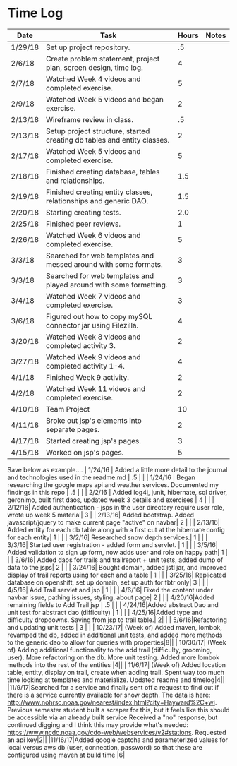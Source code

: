 # Time Log

| Date | Task | Hours | Notes|
|------|------|-------|------|
| 1/29/18| Set up project repository. | .5 | |
| 2/6/18| Create problem statement, project plan, screen design, time log. | 4 | |
| 2/7/18 | Watched Week 4 videos and completed exercise.   | 5  |   |
| 2/9/18 | Watched Week 5 videos and began exercise.   | 2  |   |
| 2/13/18 | Wireframe review in class. | .5 | |
| 2/13/18 | Setup project structure, started creating db tables and entity classes.   | 2  |   |
| 2/17/18 | Watched Week 5 videos and completed exercise.   | 5  |   |
| 2/18/18 | Finished creating database, tables and relationships.|1.5|
| 2/19/18 | Finished creating entity classes, relationships and generic DAO.|1.5|
| 2/20/18 | Starting creating tests.|2.0|
| 2/25/18 | Finished peer reviews.   | 1  |   |
| 2/26/18 | Watched Week 6 videos and completed exercise.   | 5  |   |
| 3/3/18 | Searched for web templates and messed around with some formats.   | 3  |   |
| 3/3/18 | Searched for web templates and played around with some formatting.   | 3  |   |
| 3/4/18 | Watched Week 7 videos and completed exercise.   | 3  |   |
| 3/6/18 | Figured out how to copy mySQL connector jar using Filezilla.   | 4  |   |
| 3/20/18 | Watched Week 8 videos and completed activity 3.   | 2  |   |
| 3/27/18 | Watched Week 9 videos and completed activity 1-4.   | 4  |   |
| 4/1/18 | Finished Week 9 activity.   | 2  |   |
| 4/2/18 | Watched Week 11 videos and completed exercise.   | 2  |   |
| 4/10/18 | Team Project  | 10  |   |
| 4/11/18 | Broke out jsp's elements into separate pages.  | 2  |   |
| 4/17/18 | Started creating jsp's pages.  | 3  |   |
| 4/15/18 | Worked on jsp's pages.  | 5  |   |





Save below as example....
| 1/24/16 | Added a little more detail to the journal and technologies used in the readme.md   | .5  |   |
| 1/24/16 | Began researching the google maps api and weather services. Documented my findings in this repo | .5 | |
| 2/2/16  | Added log4j, junit, hibernate, sql driver, geronimo, built first daos, updated week 3 details and exercises  | 4 | |
| 2/12/16| Added authentication - jsps in the user directory require user role, wrote up week 5 material| 3 |
| 2/13/16| Added bootstrap. Added javascript/jquery to make current page "active" on navbar| 2 | |
| 2/13/16| Added entity for each db table along with a first cut at the  hibernate config for each entity| 1 | |
| 3/2/16| Researched snow depth services.| 1 | |
| 3/3/16| Started user registration - added form and servlet. | 1 | |
| 3/5/16| Added validation to sign up form, now adds user and role on happy path| 1 | |
| 3/6/16| Added daos for trails and trailreport + unit tests, added dump of data to the jsps| 2 | |
| 3/24/16| Bought domain, added jstl jar, and improved display of trail reports using for each and a table | 1 | |
| 3/25/16| Replicated database on openshift, set up domain, set up auth for fbtr only| 3 | |
| 4/5/16| Add Trail servlet and jsp | 1 | |
| 4/6/16| Fixed the content under navbar issue, pathing issues, styling, about page| 2 | |
| 4/20/16|Added remaining fields to Add Trail jsp | .5 | |
| 4/24/16|Added abstract Dao and unit test for abstract dao (difficulty) | 1 | |
| 4/25/16|Added type and difficulty dropdowns. Saving from jsp to trail table.| 2| |
| 5/6/16|Refactoring and updating unit tests | 3  | |
| 10/23/17| (Week of) Added maven, lombok, revamped the db, added in additional unit tests, and added more methods to the generic dao to allow for queries with properties|8||
| 10/30/17| (Week of) Adding additional functionality to the add trail (difficulty, grooming, user). More refactoring on the db. More unit testing. Added  more lombok methods into the rest of the entities |4||
| 11/6/17| (Week of) Added location table, entity, display on trail, create when adding trail. Spent way too much time looking at templates and materialize. Updated readme and timelog|4||
|11/9/17|Searched for a service and finally sent off a request to find out if there is a service currently available for snow depth. The data is here: http://www.nohrsc.noaa.gov/nearest/index.html?city=Hayward%2C+wi. Previous semester student built a scraper for this, but it feels like this should be accessible via an already built service
Received a "no" response, but continued digging and I think this may provide what's needed: https://www.ncdc.noaa.gov/cdo-web/webservices/v2#stations. Requested an api key|2||
|11/16/17|Added google captcha and parameterized values for local versus aws db (user, connection, password) so that these are configured using maven at build time |6|